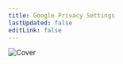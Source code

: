 ```yaml
---
title: Google Privacy Settings
lastUpdated: false
editLink: false
---
```


![Cover](/assets/covers/google.png)

<script setup>
    import Card from '../../../.vitepress/theme/components/card.vue'
    import Grid from '../../../.vitepress/theme/components/card-grid.vue'
</script>

<br>
<Grid class="sm:grid-cols-3">
    <Card title="Google Account" href="/privacy-settings/social/google/account"/>
    <Card title="YouTube" href="/privacy-settings/social/google/youtube"/>
    <Card title="Gmail" href="/privacy-settings/social/google/gmail"/>
</Grid>